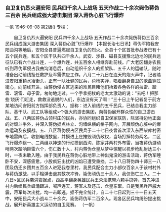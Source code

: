 ### 自卫复仇烈火遍安阳  民兵四千余人上战场  五天作战二十余次毙伤蒋伪三百余  民兵组成强大游击集团  深入蒋伪心脏飞行爆炸
一帆
1946-09-08
第2版()
专栏：

　　自卫复仇烈火遍安阳
    民兵四千余人上战场
    五天作战二十余次毙伤蒋伪三百余
    民兵组成强大游击集团
    深入蒋伪心脏飞行爆炸
    【本报长治七日讯】蒋伪军陷我安阳曲沟等地后，安阳全县普遍燃起自卫复仇的烈火。全县十个区首批参战者已有十五个民兵连，和五个区干队共四千余人，武安、涉县、磁县支援豫北边地的民兵远征队已有六个战斗连，一个爆炸连，共五百余人相继奔赴前线。广大老区翻身农民听到蒋伪军侵占我曲沟消息后，自动组织千余人的担架队、五千人的运输队，随时准备出动前线担任救护及军需供应工作。八月二十九日在连天的炮火声中，记者踏进安阳重镇水冶街头，正有一队壮健的民兵，荷枪实弹，唱着翻身自卫的歌曲穿过街心，向前线开进，由蒋伪侵占区逃来的难民目睹他们抬着各色各样的拉雷、踏雷、滚雷、母子雷，匆匆地走过。一个手拿拐杖的老太太激动的说：“去吧！把那些‘烧灰’们赶走，救救没逃脱的人们，东边没有天了啊！”三十日上午记者复于前方某地访问安阳前方指挥部负责人，据称：进入前线的五千民兵，已结合我主力部队、基干队、武工队等组成×个强大的游击集团，向蒋伪展开群众性的自卫游击战。五、八两区蒋伪占领村庄的民兵，亦协同组织自卫保家联防，除坚持边地正面的对顽斗争外，并深入蒋伪据点林立、沟墙纵横的格子网内，开展顽伪心脏中的爆炸运动及夜摸战。五、八区蒋伪侵占区民兵于二十七日夜曾首次深入东西柴库村密布地雷阵后，收割电线数里，并摸进上庄摧毁顽伪政权，当场打掉特务两名，二区飞行爆炸组一、二两组以神速的行动摸到西沟、陈家井两村外布雷，当夜蒋伪游动哨两次踏响巨雷六个，伤亡数十人，村内蒋伪仓皇从梦中惊醒以机步枪乱射达三小时，一夜未敢入睡。由于我民兵在蒋伪心脏地带上神出鬼没的游击活动，蒋伪军睡卧不安，深感疲惫，小股疯狂出扰的凶焰已遭受重挫。二十八日蒋伪四十师三一八团及伪还乡团共五百余人进犯我卷里村，我民兵配合主力小部仅百余人于该村村外与蒋伪激战，以手榴弹击退其数次冲锋，毙伤顽伪三十余人，我仅伤亡三人。二十八日×区民兵袭洪岩据点，西高平翻身英雄民兵王荣法携带六颗手掷弹，首先冲进村内后续民兵蜂涌跟进，喊声连天，蒋军未及还击，仓皇东窜。自是我民兵声威大震，蒋军每次出扰，均一击即逃。据不完全统计，自二十七日起到三十一日五天中，安阳民兵大小战斗二十余次，毙伤蒋伪军二百余人。现各区民兵均纷纷提出挑战，展开新英雄主义运动的自卫竞赛。
                                            （一帆）
